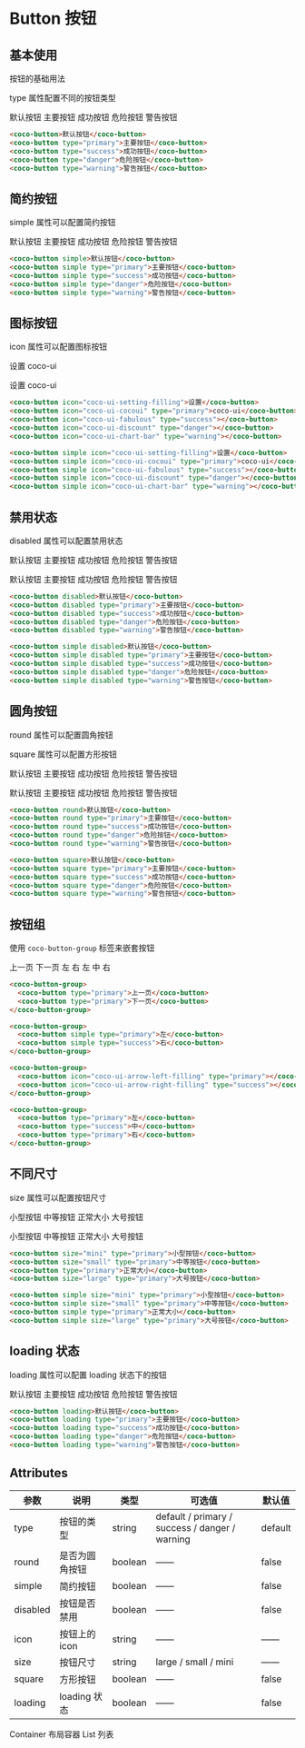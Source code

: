 # Button 按钮

## 基本使用

按钮的基础用法

type 属性配置不同的按钮类型

<coco-button>默认按钮</coco-button>
<coco-button type="primary">主要按钮</coco-button>
<coco-button type="success">成功按钮</coco-button>
<coco-button type="danger">危险按钮</coco-button>
<coco-button type="warning">警告按钮</coco-button>

```html
<coco-button>默认按钮</coco-button>
<coco-button type="primary">主要按钮</coco-button>
<coco-button type="success">成功按钮</coco-button>
<coco-button type="danger">危险按钮</coco-button>
<coco-button type="warning">警告按钮</coco-button>
```

## 简约按钮

simple 属性可以配置简约按钮

<coco-button simple>默认按钮</coco-button>
<coco-button simple type="primary">主要按钮</coco-button>
<coco-button simple type="success">成功按钮</coco-button>
<coco-button simple type="danger">危险按钮</coco-button>
<coco-button simple type="warning">警告按钮</coco-button>

```html
<coco-button simple>默认按钮</coco-button>
<coco-button simple type="primary">主要按钮</coco-button>
<coco-button simple type="success">成功按钮</coco-button>
<coco-button simple type="danger">危险按钮</coco-button>
<coco-button simple type="warning">警告按钮</coco-button>
```

## 图标按钮

icon 属性可以配置图标按钮

<coco-button icon="coco-ui-setting-filling">设置</coco-button>
<coco-button icon="coco-ui-cocoui" type="primary">coco-ui</coco-button>
<coco-button icon="coco-ui-fabulous" type="success"></coco-button>
<coco-button icon="coco-ui-discount" type="danger"></coco-button>
<coco-button icon="coco-ui-chart-bar" type="warning"></coco-button>

<coco-button simple icon="coco-ui-setting-filling">设置</coco-button>
<coco-button simple icon="coco-ui-cocoui" type="primary">coco-ui</coco-button>
<coco-button simple icon="coco-ui-fabulous" type="success"></coco-button>
<coco-button simple icon="coco-ui-discount" type="danger"></coco-button>
<coco-button simple icon="coco-ui-chart-bar" type="warning"></coco-button>

```html
<coco-button icon="coco-ui-setting-filling">设置</coco-button>
<coco-button icon="coco-ui-cocoui" type="primary">coco-ui</coco-button>
<coco-button icon="coco-ui-fabulous" type="success"></coco-button>
<coco-button icon="coco-ui-discount" type="danger"></coco-button>
<coco-button icon="coco-ui-chart-bar" type="warning"></coco-button>

<coco-button simple icon="coco-ui-setting-filling">设置</coco-button>
<coco-button simple icon="coco-ui-cocoui" type="primary">coco-ui</coco-button>
<coco-button simple icon="coco-ui-fabulous" type="success"></coco-button>
<coco-button simple icon="coco-ui-discount" type="danger"></coco-button>
<coco-button simple icon="coco-ui-chart-bar" type="warning"></coco-button>
```

## 禁用状态

disabled 属性可以配置禁用状态

<coco-button disabled>默认按钮</coco-button>
<coco-button disabled type="primary">主要按钮</coco-button>
<coco-button disabled type="success">成功按钮</coco-button>
<coco-button disabled type="danger">危险按钮</coco-button>
<coco-button disabled type="warning">警告按钮</coco-button>

<coco-button simple disabled>默认按钮</coco-button>
<coco-button simple disabled type="primary">主要按钮</coco-button>
<coco-button simple disabled type="success">成功按钮</coco-button>
<coco-button simple disabled type="danger">危险按钮</coco-button>
<coco-button simple disabled type="warning">警告按钮</coco-button>

```html
<coco-button disabled>默认按钮</coco-button>
<coco-button disabled type="primary">主要按钮</coco-button>
<coco-button disabled type="success">成功按钮</coco-button>
<coco-button disabled type="danger">危险按钮</coco-button>
<coco-button disabled type="warning">警告按钮</coco-button>

<coco-button simple disabled>默认按钮</coco-button>
<coco-button simple disabled type="primary">主要按钮</coco-button>
<coco-button simple disabled type="success">成功按钮</coco-button>
<coco-button simple disabled type="danger">危险按钮</coco-button>
<coco-button simple disabled type="warning">警告按钮</coco-button>
```

## 圆角按钮

round 属性可以配置圆角按钮

square 属性可以配置方形按钮

<coco-button round>默认按钮</coco-button>
<coco-button round type="primary">主要按钮</coco-button>
<coco-button round type="success">成功按钮</coco-button>
<coco-button round type="danger">危险按钮</coco-button>
<coco-button round type="warning">警告按钮</coco-button>

<coco-button square>默认按钮</coco-button>
<coco-button square type="primary">主要按钮</coco-button>
<coco-button square type="success">成功按钮</coco-button>
<coco-button square type="danger">危险按钮</coco-button>
<coco-button square type="warning">警告按钮</coco-button>

```html
<coco-button round>默认按钮</coco-button>
<coco-button round type="primary">主要按钮</coco-button>
<coco-button round type="success">成功按钮</coco-button>
<coco-button round type="danger">危险按钮</coco-button>
<coco-button round type="warning">警告按钮</coco-button>

<coco-button square>默认按钮</coco-button>
<coco-button square type="primary">主要按钮</coco-button>
<coco-button square type="success">成功按钮</coco-button>
<coco-button square type="danger">危险按钮</coco-button>
<coco-button square type="warning">警告按钮</coco-button>
```

## 按钮组

使用 `coco-button-group` 标签来嵌套按钮

<coco-button-group>
<coco-button type="primary">上一页</coco-button>
<coco-button type="primary">下一页</coco-button>
</coco-button-group>

<coco-button-group>
  <coco-button simple type="primary">左</coco-button>
  <coco-button simple type="success">右</coco-button>
</coco-button-group>

<coco-button-group>
  <coco-button icon="coco-ui-arrow-left-filling" type="primary"></coco-button>
  <coco-button icon="coco-ui-arrow-right-filling" type="success"></coco-button>
</coco-button-group>

<coco-button-group>
  <coco-button type="primary">左</coco-button>
  <coco-button type="success">中</coco-button>
  <coco-button type="primary">右</coco-button>
</coco-button-group>

```html
<coco-button-group>
  <coco-button type="primary">上一页</coco-button>
  <coco-button type="primary">下一页</coco-button>
</coco-button-group>

<coco-button-group>
  <coco-button simple type="primary">左</coco-button>
  <coco-button simple type="success">右</coco-button>
</coco-button-group>

<coco-button-group>
  <coco-button icon="coco-ui-arrow-left-filling" type="primary"></coco-button>
  <coco-button icon="coco-ui-arrow-right-filling" type="success"></coco-button>
</coco-button-group>

<coco-button-group>
  <coco-button type="primary">左</coco-button>
  <coco-button type="success">中</coco-button>
  <coco-button type="primary">右</coco-button>
</coco-button-group>
```

## 不同尺寸

size 属性可以配置按钮尺寸

<coco-button size="mini" type="primary">小型按钮</coco-button>
<coco-button size="small" type="primary">中等按钮</coco-button>
<coco-button type="primary">正常大小</coco-button>
<coco-button size="large" type="primary">大号按钮</coco-button>

<coco-button simple size="mini" type="primary">小型按钮</coco-button>
<coco-button simple size="small" type="primary">中等按钮</coco-button>
<coco-button simple type="primary">正常大小</coco-button>
<coco-button simple size="large" type="primary">大号按钮</coco-button>

```html
<coco-button size="mini" type="primary">小型按钮</coco-button>
<coco-button size="small" type="primary">中等按钮</coco-button>
<coco-button type="primary">正常大小</coco-button>
<coco-button size="large" type="primary">大号按钮</coco-button>

<coco-button simple size="mini" type="primary">小型按钮</coco-button>
<coco-button simple size="small" type="primary">中等按钮</coco-button>
<coco-button simple type="primary">正常大小</coco-button>
<coco-button simple size="large" type="primary">大号按钮</coco-button>
```

## loading 状态

loading 属性可以配置 loading 状态下的按钮

<coco-button loading>默认按钮</coco-button>
<coco-button loading type="primary">主要按钮</coco-button>
<coco-button loading type="success">成功按钮</coco-button>
<coco-button loading type="danger">危险按钮</coco-button>
<coco-button loading type="warning">警告按钮</coco-button>

```html
<coco-button loading>默认按钮</coco-button>
<coco-button loading type="primary">主要按钮</coco-button>
<coco-button loading type="success">成功按钮</coco-button>
<coco-button loading type="danger">危险按钮</coco-button>
<coco-button loading type="warning">警告按钮</coco-button>
```

## Attributes

| 参数     | 说明           | 类型    | 可选值                                         | 默认值  |
| -------- | -------------- | ------- | ---------------------------------------------- | ------- |
| type     | 按钮的类型     | string  | default / primary / success / danger / warning | default |
| round    | 是否为圆角按钮 | boolean | ——                                             | false   |
| simple   | 简约按钮       | boolean | ——                                             | false   |
| disabled | 按钮是否禁用   | boolean | ——                                             | false   |
| icon     | 按钮上的 icon  | string  | ——                                             | ——      |
| size     | 按钮尺寸       | string  | large / small / mini                           | ——      |
| square   | 方形按钮       | boolean | ——                                             | false   |
| loading  | loading 状态   | boolean | ——                                             | false   |

<coco-turn-page style="margin: 50px 0">
  <coco-turn-page-item direction="left" url="/component/container">
    Container 布局容器
  </coco-turn-page-item>
  <coco-turn-page-item direction="right" url="/component/list">
    List 列表
  </coco-turn-page-item>
</coco-turn-page>
